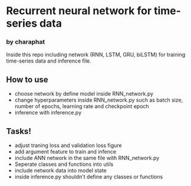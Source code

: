 # Recurrent neural network for time-series data
### by charaphat
Inside this repo including network (RNN, LSTM, GRU, biLSTM) for training time-series data and inference file.
## How to use
- choose network by define model inside RNN_network.py
- change hyperparameters inside RNN_network.py such as batch size, number of epochs, learning rate and checkpoint epoch
- inference with inference.py
## Tasks!
- adjust traning loss and validation loss figure
- add argument feature to train and infence
- include ANN network in the same file with RNN_network.py
- Seperate classes and functions into utils
- include network data into model state
- inside inference.py shouldn't define any classes or functions
